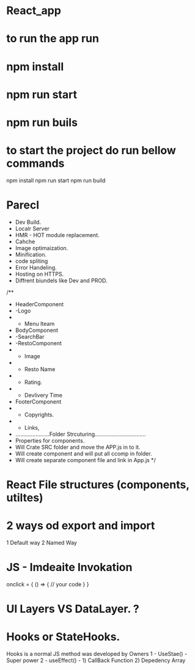 # React_app

# to run the app run
# npm install
# npm run start
# npm run buils

# to start the project do run bellow commands
npm install
npm run start
npm run build

# Parecl
- Dev Build.
- Localr Server
- HMR - HOT module replacement.
- Cahche 
- Image optimaization.
- Minification.
- code spliting
- Error Handeling.
- Hosting on HTTPS.
- Diffrent biundels like Dev and PROD.

/**
 * HeaderComponent
 *  -Logo
 *  - Menu Iteam
 * BodyComponent
 *  -SearchBar
 *  -RestoComponent
 *    - Image
 *    - Resto Name
 *    - Rating.
 *    - Devlivery Time
 * FooterComponent
 *  - Copyrights.
 *  - Links, 
 * ......................Folder Strcuturing.................................
 *  Properties for components.
 *  Will Crate SRC folder and move the APP.js in to it.
 *  Will create component and will put all ccomp in folder.
 *  Will create separate component file and link in App.js
 */

 # React File structures (components, utiltes)
 # 2 ways od export and import
   1 Default way
   2 Named Way

# JS - Imdeaite Invokation
   onclick = {
    () => {
        // your code
    }
   }
# UI Layers VS DataLayer. ?

# Hooks or StateHooks.
  Hooks is a normal JS method was developed by Owners
  1 - UseStae() - Super power
  2 - useEffect() - 
      1) CallBack Function
      2) Depedency Array
